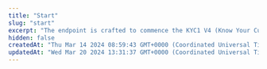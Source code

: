 ```yaml
---
title: "Start"
slug: "start"
excerpt: "The endpoint is crafted to commence the KYC1 V4 (Know Your Customer Level 1, version 4) identification process, serving as the first step in customer verification and supplying an identifier for continuous monitoring of KYC1 V4 status or acquiring supplementary details.  The process of completing KYC 1 can be read [here](/docs/KYC-Procedure.md)."
hidden: false
createdAt: "Thu Mar 14 2024 08:59:43 GMT+0000 (Coordinated Universal Time)"
updatedAt: "Wed Mar 20 2024 13:31:37 GMT+0000 (Coordinated Universal Time)"
---
```

